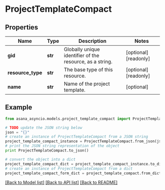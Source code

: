 # ProjectTemplateCompact


## Properties

Name | Type | Description | Notes
------------ | ------------- | ------------- | -------------
**gid** | **str** | Globally unique identifier of the resource, as a string. | [optional] [readonly] 
**resource_type** | **str** | The base type of this resource. | [optional] [readonly] 
**name** | **str** | Name of the project template. | [optional] 

## Example

```python
from asana_asyncio.models.project_template_compact import ProjectTemplateCompact

# TODO update the JSON string below
json = "{}"
# create an instance of ProjectTemplateCompact from a JSON string
project_template_compact_instance = ProjectTemplateCompact.from_json(json)
# print the JSON string representation of the object
print ProjectTemplateCompact.to_json()

# convert the object into a dict
project_template_compact_dict = project_template_compact_instance.to_dict()
# create an instance of ProjectTemplateCompact from a dict
project_template_compact_form_dict = project_template_compact.from_dict(project_template_compact_dict)
```
[[Back to Model list]](../README.md#documentation-for-models) [[Back to API list]](../README.md#documentation-for-api-endpoints) [[Back to README]](../README.md)



